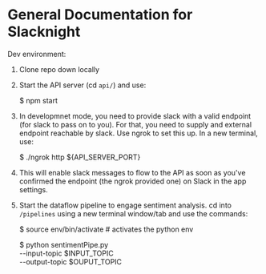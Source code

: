 # General Documentation for Slacknight

Dev environment:

1. Clone repo down locally
2. Start the API server (cd <code>api/</code>) and use:

    $ npm start

3. In developmnet mode, you need to provide slack with a valid endpoint (for slack to pass on to you). For that, you need to supply and external endpoint reachable by slack. Use ngrok to set this up. In a new terminal, use:

    $ ./ngrok http ${API_SERVER_PORT}

4. This will enable slack messages to flow to the API as soon as you've confirmed the endpoint (the ngrok provided one) on Slack in the app settings.

5. Start the dataflow pipeline to engage sentiment analysis. cd into <code>/pipelines</code> using a new terminal window/tab and use the commands:

    $ source env/bin/activate # activates the python env

    $ python sentimentPipe.py \
    --input-topic $INPUT_TOPIC \
    --output-topic $OUPUT_TOPIC